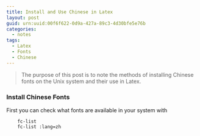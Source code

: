 ```yaml
---
title: Install and Use Chinese in Latex
layout: post
guid: urn:uuid:00f6f622-0d9a-427a-89c3-4d30bfe5e76b
categories:
  - notes
tags:
  - Latex
  - Fonts
  - Chinese
---
```


> The purpose of this post is to note the methods of installing Chinese fonts on the Unix system and their use in Latex.


### Install Chinese Fonts
First you can check what fonts are available in your system with
```
    fc-list
    fc-list :lang=zh
```

